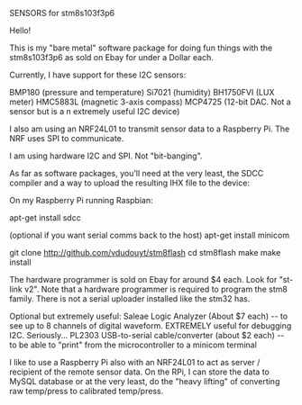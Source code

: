 SENSORS for stm8s103f3p6

Hello!

This is my "bare metal" software package for doing fun things with the stm8s103f3p6 as sold on Ebay for under a Dollar each.

Currently, I have support for these I2C sensors:

BMP180 (pressure and temperature)
Si7021 (humidity)
BH1750FVI (LUX meter)
HMC5883L (magnetic 3-axis compass)
MCP4725 (12-bit DAC. Not a sensor but is a n extremely useful I2C device)

I also am using an NRF24L01 to transmit sensor data to a Raspberry Pi. The NRF uses SPI to communicate.

I am using hardware I2C and SPI. Not "bit-banging".

As far as software packages, you'll need at the very least, the SDCC compiler and a way to upload the resulting IHX file to the device:

On my Raspberry Pi running Raspbian:

apt-get install sdcc

(optional if you want serial comms back to the host) apt-get install minicom

git clone http://github.com/vdudouyt/stm8flash
cd stm8flash
make
make install

The hardware programmer is sold on Ebay for around $4 each. Look for "st-link v2". Note that a hardware programmer is required to program the stm8 family. There is not a serial uploader installed like the stm32 has.

Optional but extremely useful:
Saleae Logic Analyzer (About $7 each) -- to see up to 8 channels of digital waveform. EXTREMELY useful for debugging I2C. Seriously...
PL2303 USB-to-serial cable/converter (about $2 each) -- to be able to "print" from the microcontroller to a minicom terminal

I like to use a Raspberry Pi also with an NRF24L01 to act as server / recipient of the remote sensor data. On the RPi, I can store the data to MySQL database or at the very least, do the "heavy lifting" of converting raw temp/press to calibrated temp/press. 
